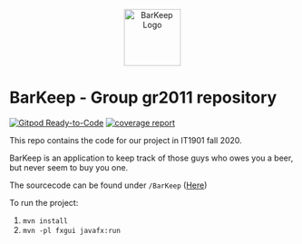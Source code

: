 <p align="center"><img width="100" src="https://s3-us-west-2.amazonaws.com/slack-files2/avatars/2020-09-14/1358704020165_b9d62103fd26c2465570_132.png" alt="BarKeep Logo"></p>

# BarKeep - Group gr2011 repository
[![Gitpod Ready-to-Code](https://img.shields.io/badge/Gitpod-Ready--to--Code-blue?logo=gitpod)](https://gitpod.idi.ntnu.no/#https://gitlab.stud.idi.ntnu.no/it1901/groups-2020/gr2011/gr2011)
[![coverage report](https://gitlab.stud.idi.ntnu.no/it1901/groups-2020/gr2011/gr2011/badges/master/coverage.svg)](https://gitlab.stud.idi.ntnu.no/it1901/groups-2020/gr2011/gr2011/-/commits/master)

This repo contains the code for our project in IT1901 fall 2020.

BarKeep is an application to keep track of those guys who owes you a beer,
but never seem to buy you one.

The sourcecode can be found under
`/BarKeep` ([Here](https://gitlab.stud.idi.ntnu.no/it1901/groups-2020/gr2011/gr2011/-/tree/master/BarKeep))


To run the project:
1. `mvn install`
2. `mvn -pl fxgui javafx:run`